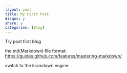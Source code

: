 ```yaml
---
layout: post
title: My First Post 
disqus: y
share: y
categories: [Blog]
---
```


Try post first blog

the md(Markdown) file format:
https://guides.github.com/features/mastering-markdown/

switch to the kramdown engine
